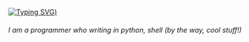 [![Typing SVG](https://readme-typing-svg.demolab.com?font=Fira+Code&pause=1000&color=00E3F7&width=435&lines=Hi!+Are+you+a+robot%3F+%3A))](https://git.io/typing-svg)
###### I am a programmer who writing in python, shell (by the way, cool stuff!)
###### 
###### 
###### 


